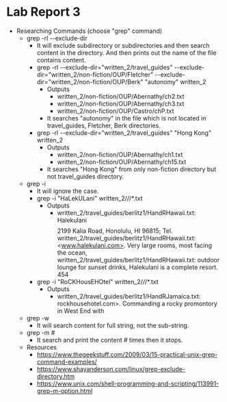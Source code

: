 # Lab Report 3
* Researching Commands (choose "grep" command)
  * grep -rl --exclude-dir
    * It will exclude subdirectory or subdirectories and then search content in the directory. And then prints out the name of the file contains content.
    * grep -rl --exclude-dir="written_2/travel_guides" --exclude-dir="written_2/non-fiction/OUP/Fletcher" --exclude-dir="written_2/non-fiction/OUP/Berk" "autonomy" written_2
      * Outputs 
        * written_2/non-fiction/OUP/Abernathy/ch2.txt
        * written_2/non-fiction/OUP/Abernathy/ch3.txt
        * written_2/non-fiction/OUP/Castro/chP.txt
      * It searches "autonomy" in the file which is not located in travel_guides, Fletcher, Berk directories.  
    * grep -rl --exclude-dir="written_2/travel_guides" "Hong Kong" written_2 
      * Outputs
        * written_2/non-fiction/OUP/Abernathy/ch1.txt
        * written_2/non-fiction/OUP/Abernathy/ch15.txt
      * It searches "Hong Kong" from only non-fiction directory but not travel_guides directory.
  * grep -i
    * It will ignore the case. 
    * grep -i "HaLekULani" written_2/*/*/*.txt
      * Outputs
        * written_2/travel_guides/berlitz1/HandRHawaii.txt:        Halekulani $$$$ 2199 Kalia Road, Honolulu, HI 96815; Tel.
written_2/travel_guides/berlitz1/HandRHawaii.txt:        <www.halekulani.com>. Very large rooms, most facing the ocean,
written_2/travel_guides/berlitz1/HandRHawaii.txt:        outdoor lounge for sunset drinks, Halekulani is a complete resort. 454
    * grep -i "RoCKHousEHOtel" written_2/*/*/*.txt
      * Outputs
        * written_2/travel_guides/berlitz1/HandRJamaica.txt:        rockhousehotel.com>. Commanding a rocky promontory in West End with
  * grep -w
    * It will search content for full string, not the sub-string.
  * grep -m #
    * It search and print the content # times then it stops. 
  * Resources
    * https://www.thegeekstuff.com/2009/03/15-practical-unix-grep-command-examples/
    * https://www.shayanderson.com/linux/grep-exclude-directory.htm
    * https://www.unix.com/shell-programming-and-scripting/113991-grep-m-option.html
